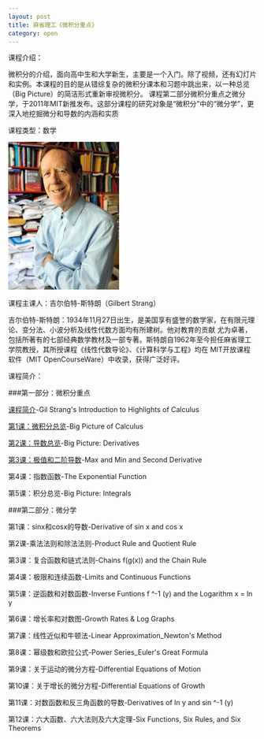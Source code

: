 ```yaml
---
layout: post
title: 麻省理工《微积分重点》
category: open
---
```

课程介绍：

微积分的介绍，面向高中生和大学新生，主要是一个入门。除了视频，还有幻灯片和实例。本课程的目的是从错综复杂的微积分课本和习题中跳出来，以一种总览（Big Picture）的简洁形式重新审视微积分。
课程第二部分微积分重点之微分学，于2011年MIT新推发布。这部分课程的研究对象是“微积分”中的“微分学”，更深入地挖掘微分和导数的内涵和实质

课程类型：数学

<img class="cover" title="Gilbert-Strang" alt="Gilbert Strang" src="/images/2012/03/Gilbert-Strang-225x300.jpg" width="225" height="300" />

课程主课人：吉尔伯特-斯特朗（Gilbert Strang）

吉尔伯特-斯特朗：1934年11月27日出生，是美国享有盛誉的数学家，在有限元理论、变分法、小波分析及线性代数方面均有所建树。他对教育的贡献 尤为卓著，包括所著有的七部经典数学教材及一部专著。斯特朗自1962年至今担任麻省理工学院教授，其所授课程《线性代数导论》、《计算科学与工程》均在 MIT开放课程软件（MIT OpenCourseWare）中收录，获得广泛好评。

课程简介：

###第一部分：微积分重点

<a title="麻省理工《微积分重点》第一部分第零课" href="/2012/03/18/mit-highlights-of-calculus-section-1-lesson-0.html" target="_blank">课程简介</a>-Gil Strang's Introduction to Highlights of Calculus

<a title="麻省理工《微积分重点》第一部分第一课" href="/2012/03/18/mit-highlights-of-calculus-section-1-lesson-1.html" target="_blank">第1课：微积分总览</a>-Big Picture of Calculus

<a title="麻省理工《微积分重点》第一部分第二课" href="/2012/03/19/mit-highlights-of-calculus-section-1-lesson-2.html" target="_blank">第2课：导数总览</a>-Big Picture: Derivatives

<a title="麻省理工《微积分重点》第一部分第三课" href="/2013/06/19/mit-highlights-of-calculus-section-1-lesson-3.html" target="_blank">第3课：极值和二阶导数</a>-Max and Min and Second Derivative

第4课：指数函数-The Exponential Function

第5课：积分总览-Big Picture: Integrals

###第二部分：微分学

第1课：sinx和cosx的导数-Derivative of sin x and cos x

第2课-乘法法则和除法法则-Product Rule and Quotient Rule

第3课：复合函数和链式法则-Chains f(g(x)) and the Chain Rule

第4课：极限和连续函数-Limits and Continuous Functions

第5课：逆函数和对数函数-Inverse Funtions f ^-1 (y) and the Logarithm x = ln y

第6课：增长率和对数图-Growth Rates & Log Graphs

第7课：线性近似和牛顿法-Linear Approximation_Newton's Method

第8课：幂级数和欧拉公式-Power Series_Euler's Great Formula

第9课：关于运动的微分方程-Differential Equations of Motion

第10课：关于增长的微分方程-Differential Equations of Growth

第11课：对数函数和反三角函数的导数-Derivatives of ln y and sin ^-1 (y)

第12课：六大函数、六大法则及六大定理-Six Functions, Six Rules, and Six Theorems
